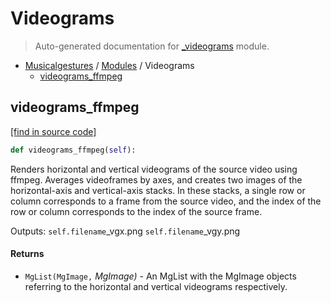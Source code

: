 # Videograms

> Auto-generated documentation for [_videograms](https://github.com/fourMs/MGT-python/blob/master/musicalgestures/_videograms.py) module.

- [Musicalgestures](README.md#musicalgestures-index) / [Modules](MODULES.md#musicalgestures-modules) / Videograms
    - [videograms_ffmpeg](#videograms_ffmpeg)

## videograms_ffmpeg

[[find in source code]](https://github.com/fourMs/MGT-python/blob/master/musicalgestures/_videograms.py#L10)

```python
def videograms_ffmpeg(self):
```

Renders horizontal and vertical videograms of the source video using ffmpeg. Averages videoframes by axes, and creates two images of the horizontal-axis and vertical-axis stacks. In these stacks, a single row or column corresponds to a frame from the source video, and the index of the row or column corresponds to the index of the source frame.

Outputs:
    `self.filename`_vgx.png
    `self.filename`_vgy.png

#### Returns

- `MgList(MgImage,` *MgImage)* - An MgList with the MgImage objects referring to the horizontal and vertical videograms respectively.

